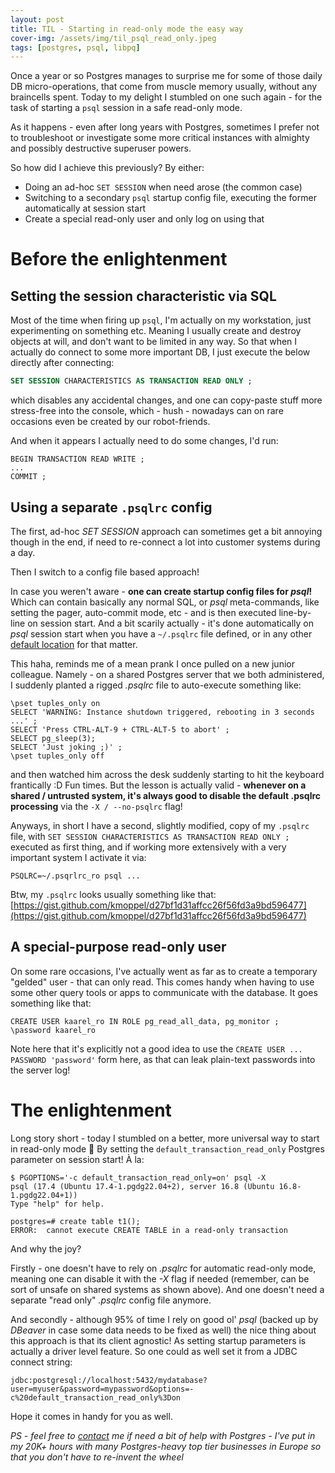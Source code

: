 ```yaml
---
layout: post
title: TIL - Starting in read-only mode the easy way
cover-img: /assets/img/til_psql_read_only.jpeg
tags: [postgres, psql, libpq]
---
```


Once a year or so Postgres manages to surprise me for some of those daily DB micro-operations, that come from muscle
memory usually, without any braincells spent. Today to my delight I stumbled on one such again - for the task of
starting a `psql` session in a safe read-only mode.

As it happens - even after long years with Postgres, sometimes I prefer not to troubleshoot or investigate some more
critical instances with almighty and possibly destructive superuser powers.

So how did I achieve this previously? By either:

* Doing an ad-hoc `SET SESSION` when need arose (the common case)
* Switching to a secondary `psql` startup config file, executing the former automatically at session start
* Create a special read-only user and only log on using that

# Before the enlightenment

## Setting the session characteristic via SQL

Most of the time when firing up `psql`, I'm actually on my workstation, just experimenting on something etc. Meaning I
usually create and destroy objects at will, and don't want to be limited in any way. So that when I actually do connect
to some more  important DB, I just execute the below directly after connecting:

```sql
SET SESSION CHARACTERISTICS AS TRANSACTION READ ONLY ;
```

which disables any accidental changes, and one can copy-paste stuff more stress-free into the console, which - hush -
nowadays can on rare occasions even be created by our robot-friends.

And when it appears I actually need to do some changes, I'd run:

```
BEGIN TRANSACTION READ WRITE ;
...
COMMIT ;
```

## Using a separate `.psqlrc` config

The first, ad-hoc *SET SESSION* approach can sometimes get a bit annoying though in the end, if need to re-connect a
lot into customer systems during a day.

Then I switch to a config file based approach!

In case you weren't aware - **one can create startup config files for *psql*!** Which can contain basically any normal SQL,
or *psql* meta-commands, like setting the pager, auto-commit mode, etc - and is then executed line-by-line on session start.
And a bit scarily actually - it's done automatically on *psql* session start when you have a `~/.psqlrc` file defined, or
in any other [default location](https://www.postgresql.org/docs/17/app-psql.html#APP-PSQL-FILES-PSQLRC) for that matter.

This haha, reminds me of a mean prank I once pulled on a new junior colleague. Namely - on a shared Postgres server that we both administered,
I suddenly planted a rigged *.psqlrc* file to auto-execute something like:

```
\pset tuples_only on
SELECT 'WARNING: Instance shutdown triggered, rebooting in 3 seconds ...' ;
SELECT 'Press CTRL-ALT-9 + CTRL-ALT-5 to abort' ;
SELECT pg_sleep(3);
SELECT 'Just joking ;)' ;
\pset tuples_only off
```

and then watched him across the desk suddenly starting to hit the keyboard frantically :D Fun times. But the lesson is actually
valid - **whenever on a shared / untrusted system, it's always good to disable the default .psqlrc processing** via the
`-X / --no-psqlrc` flag!

Anyways, in short I have a second, slightly modified, copy of my `.psqlrc` file, with `SET SESSION CHARACTERISTICS AS TRANSACTION READ ONLY ;`
executed as first thing, and if working more extensively with a very important system I activate it via:

```
PSQLRC=~/.psqrlrc_ro psql ...
```

Btw, my `.psqlrc` looks usually something like that: [https://gist.github.com/kmoppel/d27bf1d31affcc26f56fd3a9bd596477](https://gist.github.com/kmoppel/d27bf1d31affcc26f56fd3a9bd596477)


## A special-purpose read-only user 

On some rare occasions, I've actually went as far as to create a temporary "gelded" user - that can only read. This comes
handy when having to use some other query tools or apps to communicate with the database. It goes something like that:

```
CREATE USER kaarel_ro IN ROLE pg_read_all_data, pg_monitor ;
\password kaarel_ro
```

Note here that it's explicitly not a good idea to use the `CREATE USER ... PASSWORD 'password'` form here, as that can
leak plain-text passwords into the server log!

# The enlightenment

Long story short - today I stumbled on a better, more universal way to start in read-only mode 🎉 By setting the
`default_transaction_read_only` Postgres parameter on session start! À la:

```
$ PGOPTIONS='-c default_transaction_read_only=on' psql -X
psql (17.4 (Ubuntu 17.4-1.pgdg22.04+2), server 16.8 (Ubuntu 16.8-1.pgdg22.04+1))
Type "help" for help.

postgres=# create table t1();
ERROR:  cannot execute CREATE TABLE in a read-only transaction
```

And why the joy?

Firstly - one doesn't have to rely on *.psqlrc* for automatic read-only mode, meaning one can disable it with the *-X* flag if
needed (remember, can be sort of unsafe on shared systems as shown above). And one doesn't need a separate "read only"
*.psqlrc* config file anymore.

And secondly - although 95% of time I rely on good ol' *psql* (backed up by *DBeaver* in case some data needs to
be fixed as well) the nice thing about this approach is that its client agnostic! As setting startup
parameters is actually a driver level feature. So one could as well set it from a JDBC connect string:

```
jdbc:postgresql://localhost:5432/mydatabase?user=myuser&password=mypassword&options=-c%20default_transaction_read_only%3Don
```

Hope it comes in handy for you as well.

*PS - feel free to [contact](https://kmoppel.github.io/aboutme/) me if need a bit of help with Postgres - I've put in my
20K+ hours with many Postgres-heavy top tier businesses in Europe so that you don't have to re-invent the wheel*
